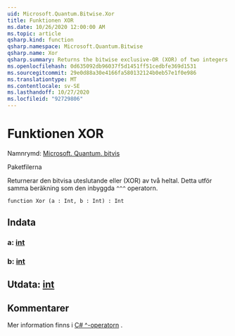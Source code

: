 ```yaml
---
uid: Microsoft.Quantum.Bitwise.Xor
title: Funktionen XOR
ms.date: 10/26/2020 12:00:00 AM
ms.topic: article
qsharp.kind: function
qsharp.namespace: Microsoft.Quantum.Bitwise
qsharp.name: Xor
qsharp.summary: Returns the bitwise exclusive-OR (XOR) of two integers. This performs the same computation as the built-in `^^^` operator.
ms.openlocfilehash: 0d635092db96037f5d1451ff51cedbfe369d1531
ms.sourcegitcommit: 29e0d88a30e4166fa580132124b0eb57e1f0e986
ms.translationtype: MT
ms.contentlocale: sv-SE
ms.lasthandoff: 10/27/2020
ms.locfileid: "92729806"
---
```

# <a name="xor-function"></a>Funktionen XOR

Namnrymd: [Microsoft. Quantum. bitvis](xref:Microsoft.Quantum.Bitwise)

Paketfilerna [](https://nuget.org/packages/)


Returnerar den bitvisa uteslutande eller (XOR) av två heltal.
Detta utför samma beräkning som den inbyggda `^^^` operatorn.

```qsharp
function Xor (a : Int, b : Int) : Int
```


## <a name="input"></a>Indata

### <a name="a--int"></a>a: [int](xref:microsoft.quantum.lang-ref.int)




### <a name="b--int"></a>b: [int](xref:microsoft.quantum.lang-ref.int)





## <a name="output--int"></a>Utdata: [int](xref:microsoft.quantum.lang-ref.int)



## <a name="remarks"></a>Kommentarer

Mer information finns i [C# ^-operatorn](https://docs.microsoft.com/dotnet/csharp/language-reference/operators/xor-operator) .